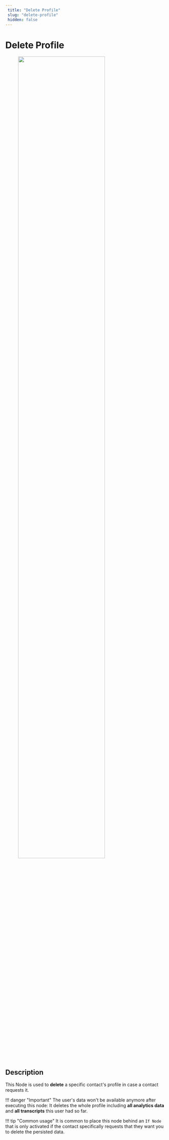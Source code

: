```yaml
---
 title: "Delete Profile" 
 slug: "delete-profile" 
 hidden: false 
---
```


# Delete Profile

<figure>
  <img class="image-center" src="../../../../../_assets/ai/build/node-reference/profile/delete-profile.png" width="80%" />
</figure>

## Description

This Node is used to **delete** a specific contact's profile in case a contact requests it.

!!! danger "Important"
    The user's data won't be available anymore after executing this node: It deletes the whole profile including **all analytics data** and **all transcripts** this user had so far.

!!! tip "Common usage"
    It is common to place this node behind an `If Node` that is only activated if the contact specifically requests that they want you to delete the persisted data.